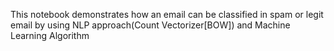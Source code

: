 This notebook demonstrates how an email can be classified in spam or legit email by using NLP approach(Count Vectorizer[BOW]) and Machine Learning Algorithm
